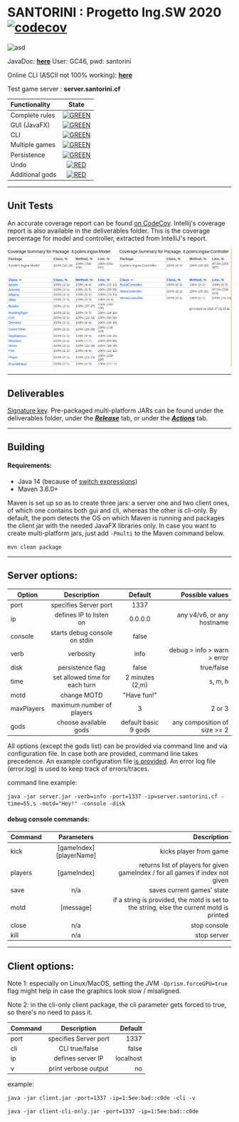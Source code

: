 #     SANTORINI : Progetto Ing.SW 2020   [![codecov](https://codecov.io/gh/darklamp/ing-sw-2020-Secondari-Vela-Villa/branch/master/graph/badge.svg?token=PF3WCGV0B5)](https://codecov.io/gh/darklamp/ing-sw-2020-Secondari-Vela-Villa)

![asd](https://i.imgur.com/g7BuRZO.png)


JavaDoc: [**here**](https://server.santorini.cf/javadoc) User: GC46, pwd: santorini  
  
Online CLI (ASCII not 100% working): [**here**](https://server.santorini.cf)   
   
Test game server :  **server.santorini.cf**  


| Functionality | State |
|:-----------------------|:------------------------------------:|
| Complete rules | [![GREEN](https://placehold.it/15/44bb44/44bb44)](#) |
| GUI (JavaFX) | [![GREEN](https://placehold.it/15/44bb44/44bb44)](#) |
| CLI | [![GREEN](https://placehold.it/15/44bb44/44bb44)](#) |
| Multiple games | [![GREEN](https://placehold.it/15/44bb44/44bb44)](#) |
| Persistence | [![GREEN](https://placehold.it/15/44bb44/44bb44)](#) |
| Undo | [![RED](https://placehold.it/15/f03c15/f03c15)](#) |
| Additional gods | [![RED](https://placehold.it/15/f03c15/f03c15)](#) |

---
## Unit Tests

An accurate coverage report can be found [on CodeCov](https://codecov.io/gh/darklamp/ing-sw-2020-Secondari-Vela-Villa/tree/master/src/main/java/it/polimi/ingsw).
Intellij's coverage report is also available in the deliverables folder. This is the coverage percentage for model and controller, extracted from IntelliJ's report.


![IntelliJ Coverage](deliverables/intellij_coverage.png)

---


## Deliverables

[Signature key](https://darklamp.github.io/ale/assets/pubkey.asc).
Pre-packaged multi-platform JARs can be found under the deliverables folder,  under the [***Release***](https://github.com/darklamp/ing-sw-2020-Secondari-Vela-Villa/releases) tab, or under the [***Actions***](https://github.com/darklamp/ing-sw-2020-Secondari-Vela-Villa/actions?query=branch:master) tab.


---


## Building
 
#### Requirements:

* Java 14 (because of [switch expressions](https://openjdk.java.net/jeps/361))
* Maven 3.6.0+

Maven is set up so as to create three jars: a server one and two client ones, of which one contains both gui and cli, whereas the other is cli-only. By default, the pom detects the OS on which Maven is running and packages the client jar with the needed JavaFX libraries only.
In case you want to create multi-platform jars, just add ``` -Pmulti ``` to the Maven command below.

```
mvn clean package
```

---


## Server options:

| Option | Description | Default | Possible values
|---------|:----------:|:------------:|-----------:|
| port | specifies Server port | 1337 | |
| ip   | defines IP to listen on | 0.0.0.0 | any v4/v6, or any hostname |
| console | starts debug console on stdin | false |  |
| verb | verbosity | info | debug > info > warn > error |
| disk | persistence flag | false | true/false |
| time | set allowed time for each turn | 2 minutes (2,m) | s, m, h |
| motd | change MOTD | "Have fun!" | |
| maxPlayers | maximum number of players | 3 | 2 or 3 |
| gods | choose available gods | default basic 9 gods | any composition of size >= 2 |

All options (except the gods list) can be provided via command line and via configuration file. In case both are provided, command line takes precedence.
An example configuration file [is provided](https://github.com/darklamp/ing-sw-2020-Secondari-Vela-Villa/blob/master/santorini.yaml).
An error log file (error.log) is used to keep track of errors/traces.

command line example:

```
java -jar server.jar -verb=info -port=1337 -ip=server.santorini.cf -time=55,s -motd="Hey!" -console -disk
```

#### debug console commands:
| Command | Parameters | Description |
|---------|:----------:|------------:|
| kick | [gameIndex] [playerName] | kicks player from game |
| players | [gameIndex] | returns list of players for given gameIndex / for all games if index not given |
| save | n/a | saves current games' state |
| motd | [message] | if a string is provided, the motd is set to the string, else the current motd is printed |
| close | n/a | stop console |
| kill | n/a | stop server |


---


## Client options:

Note 1: especially on Linux/MacOS, setting the JVM ```-Dprism.forceGPU=true``` flag might help in case the graphics look slow / misaligned.


Note 2: in the cli-only client package, the cli parameter gets forced to true, so there's no need to pass it.

| Command | Description | Default |
|---------|:----------:|------------:|
| port    | specifies Server port | 1337 |
| cli     | CLI true/false | false |
| ip      | defines server IP | localhost |
| v       | print verbose output | no |

example: 

```
java -jar client.jar -port=1337 -ip=1:5ee:bad::c0de -cli -v
```

```
java -jar client-cli-only.jar -port=1337 -ip=1:5ee:bad::c0de
```
